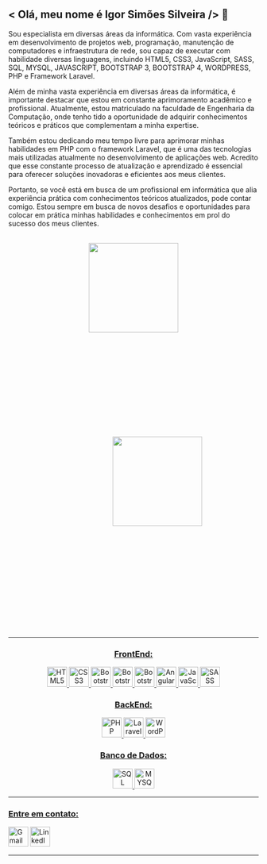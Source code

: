 <h2>< Olá, meu nome é Igor Simões Silveira /> 👋</h2> 

<div>
  <p>
        Sou especialista em diversas áreas da informática. Com vasta experiência em desenvolvimento de projetos web, programação, manutenção de computadores e infraestrutura de rede, sou capaz de executar com habilidade diversas linguagens, incluindo HTML5, CSS3, JavaScript, SASS, SQL, MYSQL, JAVASCRIPT, BOOTSTRAP 3, BOOTSTRAP 4, WORDPRESS, PHP e Framework Laravel.
  </p>
  <p>
    Além de minha vasta experiência em diversas áreas da informática, é importante destacar que estou em constante aprimoramento acadêmico e profissional. Atualmente, estou matriculado na faculdade de Engenharia da Computação, onde tenho tido a oportunidade de adquirir conhecimentos teóricos e práticos que complementam a minha expertise.
  </p>
  <p>
  Também estou dedicando meu tempo livre para aprimorar minhas habilidades em PHP com o framework Laravel, que é uma das tecnologias mais utilizadas atualmente no desenvolvimento de aplicações web. Acredito que esse constante processo de atualização e aprendizado é essencial para oferecer soluções inovadoras e eficientes aos meus clientes.
  </p>
  <p>
  Portanto, se você está em busca de um profissional em informática que alia experiência prática com conhecimentos teóricos atualizados, pode contar comigo. Estou sempre em busca de novos desafios e oportunidades para colocar em prática minhas habilidades e conhecimentos em prol do sucesso dos meus clientes.
  </p>
</div>
</br>

<div align="center">
  <a href="https://github.com/igorsimoes4">
  <img height="180em" src="https://github-readme-stats.vercel.app/api?username=igorsimoes4&show_icons=true&theme=transparent&include_all_commits=true&count_private=true" />
  <img style="margin:15em;" height="180em" src="https://github-readme-stats.vercel.app/api/top-langs/?username=igorsimoes4&layout=compact&langs_count=7&theme=transparent" />
</div>
  
  <hr/>
  
  
  
  <div align="center">
    <h3>FrontEnd:</h3>
    <img alt="HTML5" height="40" src="https://img.shields.io/badge/-HTML5-E34F26?style=flat-square&logo=html5&logoColor=white" />
    <img alt="CSS3" height="40" src="https://img.shields.io/badge/-CSS3-1572B6?style=flat-square&logo=css3&logoColor=white" />
    <img alt="Bootstrap" height="40"height="80" src="https://img.shields.io/badge/-Bootstrap-7952B3?style=flat-square&logo=bootstrap&logoColor=white" />
    <img alt="Bootstrap 3" height="40" src="https://img.shields.io/badge/-Bootstrap%203-563D7C?style=flat-square&logo=bootstrap&logoColor=white" />
    <img alt="Bootstrap 4" height="40" src="https://img.shields.io/badge/-Bootstrap%204-563D7C?style=flat-square&logo=bootstrap&logoColor=white" />
    <img alt="AngularJS" height="40" src="https://img.shields.io/badge/-AngularJS-E23237?style=flat-square&logo=angularjs&logoColor=white" />
    <img alt="JavaScript" height="40" src="https://img.shields.io/badge/-JavaScript-F7DF1E?style=flat-square&logo=javascript&logoColor=black" />
    <img alt="SASS" height="40" src="https://img.shields.io/badge/-SASS-CC6699?style=flat-square&logo=sass&logoColor=white" />
    <br>
    <h3>BackEnd:</h3>
    <img alt="PHP" height="40" src="https://img.shields.io/badge/-PHP-777BB4?style=flat-square&logo=php&logoColor=white" />
    <img alt="Laravel" height="40" src="https://img.shields.io/badge/-Laravel-FF2D20?style=flat-square&logo=laravel&logoColor=white" />
    <img alt="WordPress" height="40" src="https://img.shields.io/badge/-WordPress-21759B?style=flat-square&logo=wordpress&logoColor=white" />
    <br>
    <h3>Banco de Dados:</h3>
    <img alt="SQL" height="40" src="https://img.shields.io/badge/-SQL-4479A1?style=flat-square&logo=postgresql&logoColor=white" />
    <img alt="MYSQL" height="40" src="https://img.shields.io/badge/-MySQL-4479A1?style=flat-square&logo=mysql&logoColor=white" />
  </div>


  <hr/>
  <h3 >Entre em contato:</h3>
  <div align="left">
    <a href="mailto:igor01silveira@gmail.com" target="_blank"><img height="40" alt="Gmail" src="https://img.shields.io/badge/Gmail-D14836?style=for-the-badge&logo=gmail&logoColor=white"></a>
    <a href="https://www.linkedin.com/in/igor-silveira-909068255/" target="_blank"><img height="40" alt="LinkedIn" src="https://img.shields.io/badge/LinkedIn-0077B5?style=for-the-badge&logo=linkedin&logoColor=white"></a>
  </div>
<hr/>

